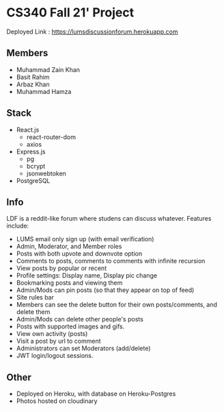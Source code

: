 # CS340 Fall 21' Project
Deployed Link : https://lumsdiscussionforum.herokuapp.com

## Members
* Muhammad Zain Khan
* Basit Rahim
* Arbaz Khan
* Muhammad Hamza

## Stack
* React.js
  * react-router-dom
  * axios
* Express.js
  * pg
  * bcrypt
  * jsonwebtoken
* PostgreSQL

## Info
LDF is a reddit-like forum where studens can discuss whatever. Features include:
* LUMS email only sign up (with email verification)
* Admin, Moderator, and Member roles
* Posts with both upvote and downvote option
* Comments to posts, comments to comments with infinite recursion
* View posts by popular or recent
* Profile settings: Display name, Display pic change
* Bookmarking posts and viewing them
* Admin/Mods can pin posts (so that they appear on top of feed)
* Site rules bar
* Members can see the delete button for their own posts/comments, and delete them
* Admin/Mods can delete other people's posts
* Posts with supported images and gifs.
* View own activity (posts)
* Visit a post by url to comment
* Administrators can set Moderators (add/delete)
* JWT login/logout sessions.

## Other
* Deployed on Heroku, with database on Heroku-Postgres
* Photos hosted on cloudinary 